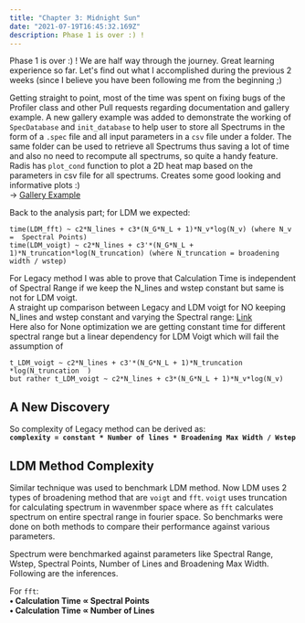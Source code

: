 ```yaml
---
title: "Chapter 3: Midnight Sun"
date: "2021-07-19T16:45:32.169Z"
description: Phase 1 is over :) ! 
---
```

Phase 1 is over :) ! We are half way through the journey. Great learning experience so far. Let's find out what I accomplished during the previous 2 weeks (since I believe you have been following me from the beginning ;)

Getting straight to point, most of the time was spent on fixing bugs of the Profiler class and other Pull requests regarding documentation and gallery example. A new gallery example was added to demonstrate the working of `SpecDatabase` and `init_database` to help user to store all Spectrums in the form of a `.spec` file and all input parameters in a `csv` file under a folder. The same folder can be used to retrieve all Spectrums thus saving a lot of time and also no need to recompute all spectrums, so quite a handy feature. Radis has `plot_cond` function to plot a 2D heat map based on the parameters in csv file for all spectrums. Creates some good looking and informative plots :) <br>-> [Gallery Example](https://radis.readthedocs.io/en/latest/auto_examples/plot_SpecDatabase.html#sphx-glr-auto-examples-plot-specdatabase-py)<br>

Back to the analysis part; for LDM we expected:<br>

```
time(LDM_fft) ~ c2*N_lines + c3*(N_G*N_L + 1)*N_v*log(N_v) (where N_v =  Spectral Points)
time(LDM_voigt) ~ c2*N_lines + c3'*(N_G*N_L + 1)*N_truncation*log(N_truncation) (where N_truncation = broadening width / wstep)
```

For Legacy method I was able to prove that Calculation Time is independent of Spectral Range if we keep the N_lines and wstep constant but same is not for LDM voigt.<br>
A straight up comparison between Legacy and LDM voigt for NO  keeping N_lines and wstep constant and varying the Spectral range:
[Link](https://public.tableau.com/app/profile/anand.kumar4841/viz/LDMvsLegacyforSpectralRangeN_linesconstantandVoigtbroadening/Sheet1)<br>
Here also for None optimization we are getting constant time for different spectral range but a linear dependency for LDM Voigt which will fail the assumption of
```
t_LDM_voigt ~ c2*N_lines + c3'*(N_G*N_L + 1)*N_truncation  *log(N_truncation  )
but rather t_LDM_voigt ~ c2*N_lines + c3*(N_G*N_L + 1)*N_v*log(N_v)
```
## A New Discovery





So complexity of Legacy method can be derived as: <br>
 **`complexity = constant * Number of lines * Broadening Max Width / Wstep`** <br>


## LDM Method Complexity

Similar technique was used to benchmark LDM method. Now LDM uses 2 types of broadening method that are `voigt` and `fft`. `voigt` uses truncation for calculating spectrum  in wavenmber space where as `fft` calculates spectrum on entire spectral range in fourier space. So benchmarks were done on both methods to compare their performance against various parameters.

Spectrum were benchmarked against parameters like Spectral Range, Wstep, Spectral Points, Number of Lines and Broadening Max Width. Following are the inferences.

For `fft`:<br>
<b>
• Calculation Time ∝ Spectral Points<br>
• Calculation Time ∝ Number of Lines<br>
</b>
